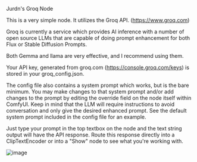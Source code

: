 Jurdn's Groq Node

This is a very simple node. It utilizes the Groq API. (https://www.groq.com) 

Groq is currently a service which provides AI inference with a number of open source LLMs that are capable of doing prompt enhancement for both Flux or Stable Diffusion Prompts.

Both Gemma and llama are very effective, and I recommend using them.

Your API key, generated from groq.com (https://console.groq.com/keys) is stored in your groq_config.json.

The config file also contains a system prompt which works, but is the bare minimum. You may make changes to that system prompt and/or add changes to the prompt by editing the override field on the node itself within ComfyUI. Keep in mind that the LLM will require instructions to avoid conversation and only give the desired enhanced prompt. See the default system prompt included in the config file for an example.

Just type your prompt in the top textbox on the node and the text string output will have the API response. Route this response directly into a ClipTextEncoder or into a "Show" node to see what you're working with.

![image](https://github.com/user-attachments/assets/7a82465b-360c-4bbe-b924-cc71b36f7846)
